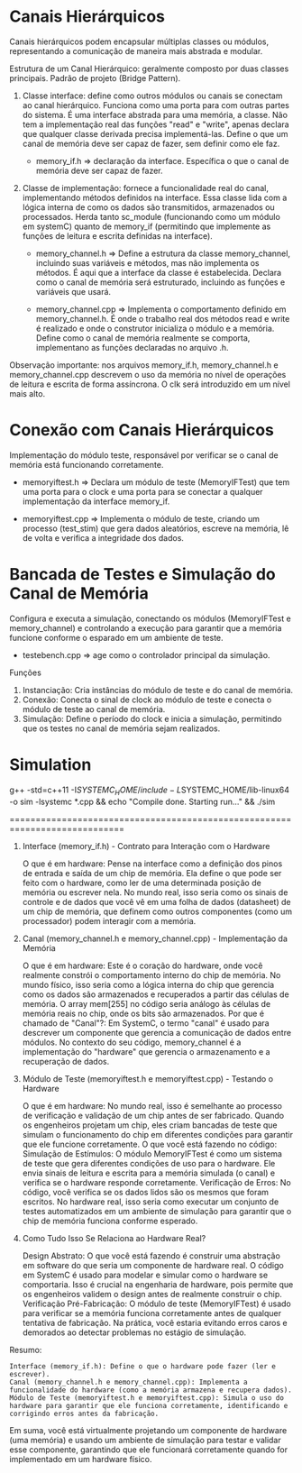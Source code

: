 
# Canais Hierárquicos

Canais hierárquicos podem encapsular múltiplas classes ou módulos, representando a comunicação de maneira mais abstrada e modular. 

Estrutura de um Canal Hierárquico: geralmente composto por duas classes principais. Padrão de projeto (Bridge Pattern).

1. Classe interface: define como outros módulos ou canais se conectam ao canal hierárquico. Funciona como uma porta para com outras partes do sistema. É uma interface abstrada para uma memória, a classe. Não tem a implementação real das funções "read" e "write", apenas declara que qualquer classe derivada precisa implementá-las. Define o que um canal de memória deve ser capaz de fazer, sem definir como ele faz.

   * memory_if.h => declaração da interface. Específica o que o canal de memória deve ser capaz de fazer.

2. Classe de implementação: fornece a funcionalidade real do canal, implementando métodos definidos na interface. Essa classe lida com a lógica interna de como os dados são transmitidos, armazenados ou processados. Herda tanto sc_module (funcionando como um módulo em systemC) quanto de memory_if (permitindo que implemente as funções de leitura e escrita definidas na interface).

   * memory_channel.h => Define a estrutura da classe memory_channel, incluindo suas variáveis e métodos, mas não implementa os métodos. É aqui que a interface da classe é estabelecida. Declara como o canal de memória será estruturado, incluindo as funções e variáveis que usará.

   * memory_channel.cpp => Implementa o comportamento definido em memory_channel.h. É onde o trabalho real dos métodos read e write é realizado e onde o construtor inicializa o módulo e a memória. Define como o canal de memória realmente se comporta, implementano as funções declaradas no arquivo .h.

Observação importante: nos arquivos memory_if.h, memory_channel.h e memory_channel.cpp descrevem o uso da memória no nível de operações de leitura e escrita de forma assíncrona. O clk será introduzido em um nível mais alto.

# Conexão com Canais Hierárquicos

Implementação do módulo teste, responsável por verificar se o canal de memória está funcionando corretamente.


   * memoryiftest.h => Declara um módulo de teste (MemoryIFTest) que tem uma porta para o clock e uma porta para se conectar a qualquer implementação da interface memory_if.

   * memoryiftest.cpp => Implementa o módulo de teste, criando um processo (test_stim) que gera dados aleatórios, escreve na memória, lê de volta e verifica a integridade dos dados.


#  Bancada de Testes e Simulação do Canal de Memória

Configura e executa a simulação, conectando os módulos (MemoryIFTest e memory_channel) e controlando a execução para garantir que a memória funcione conforme o esparado em um ambiente de teste.

* testebench.cpp => age como o controlador principal da simulação.

Funções
1. Instanciação: Cria instâncias do módulo de teste e do canal de memória.
2. Conexão: Conecta o sinal de clock ao módulo de teste e conecta o módulo de teste ao canal de memória.
3. Simulação: Define o período do clock e inicia a simulação, permitindo que os testes no canal de memória sejam realizados.


# Simulation

g++ -std=c++11 -I$SYSTEMC_HOME/include -L$SYSTEMC_HOME/lib-linux64 -o sim -lsystemc *.cpp  && echo "Compile done. Starting run..." && ./sim 




============================================================================
1. Interface (memory_if.h) - Contrato para Interação com o Hardware

    O que é em hardware: Pense na interface como a definição dos pinos de entrada e saída de um chip de memória. Ela define o que pode ser feito com o hardware, como ler de uma determinada posição de memória ou escrever nela. No mundo real, isso seria como os sinais de controle e de dados que você vê em uma folha de dados (datasheet) de um chip de memória, que definem como outros componentes (como um processador) podem interagir com a memória.

2. Canal (memory_channel.h e memory_channel.cpp) - Implementação da Memória

    O que é em hardware: Este é o coração do hardware, onde você realmente constrói o comportamento interno do chip de memória. No mundo físico, isso seria como a lógica interna do chip que gerencia como os dados são armazenados e recuperados a partir das células de memória. O array mem[255] no código seria análogo às células de memória reais no chip, onde os bits são armazenados.
    Por que é chamado de "Canal"?: Em SystemC, o termo "canal" é usado para descrever um componente que gerencia a comunicação de dados entre módulos. No contexto do seu código, memory_channel é a implementação do "hardware" que gerencia o armazenamento e a recuperação de dados.

3. Módulo de Teste (memoryiftest.h e memoryiftest.cpp) - Testando o Hardware

    O que é em hardware: No mundo real, isso é semelhante ao processo de verificação e validação de um chip antes de ser fabricado. Quando os engenheiros projetam um chip, eles criam bancadas de teste que simulam o funcionamento do chip em diferentes condições para garantir que ele funcione corretamente.
    O que você está fazendo no código:
        Simulação de Estímulos: O módulo MemoryIFTest é como um sistema de teste que gera diferentes condições de uso para o hardware. Ele envia sinais de leitura e escrita para a memória simulada (o canal) e verifica se o hardware responde corretamente.
        Verificação de Erros: No código, você verifica se os dados lidos são os mesmos que foram escritos. No hardware real, isso seria como executar um conjunto de testes automatizados em um ambiente de simulação para garantir que o chip de memória funciona conforme esperado.

4. Como Tudo Isso Se Relaciona ao Hardware Real?

    Design Abstrato: O que você está fazendo é construir uma abstração em software do que seria um componente de hardware real. O código em SystemC é usado para modelar e simular como o hardware se comportaria. Isso é crucial na engenharia de hardware, pois permite que os engenheiros validem o design antes de realmente construir o chip.
    Verificação Pré-Fabricação: O módulo de teste (MemoryIFTest) é usado para verificar se a memória funciona corretamente antes de qualquer tentativa de fabricação. Na prática, você estaria evitando erros caros e demorados ao detectar problemas no estágio de simulação.

Resumo:

    Interface (memory_if.h): Define o que o hardware pode fazer (ler e escrever).
    Canal (memory_channel.h e memory_channel.cpp): Implementa a funcionalidade do hardware (como a memória armazena e recupera dados).
    Módulo de Teste (memoryiftest.h e memoryiftest.cpp): Simula o uso do hardware para garantir que ele funciona corretamente, identificando e corrigindo erros antes da fabricação.

Em suma, você está virtualmente projetando um componente de hardware (uma memória) e usando um ambiente de simulação para testar e validar esse componente, garantindo que ele funcionará corretamente quando for implementado em um hardware físico.